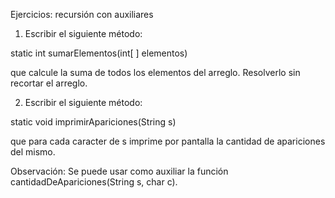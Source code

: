 Ejercicios: recursión con auxiliares

1. Escribir el siguiente método:

static int sumarElementos(int[ ] elementos)

que calcule la suma de todos los elementos del arreglo. Resolverlo sin recortar el arreglo.


2. Escribir el siguiente método:

static void imprimirApariciones(String s)

que para cada caracter de s imprime por pantalla la cantidad de apariciones del mismo.

Observación: Se puede usar como auxiliar la función cantidadDeApariciones(String s, char c).
